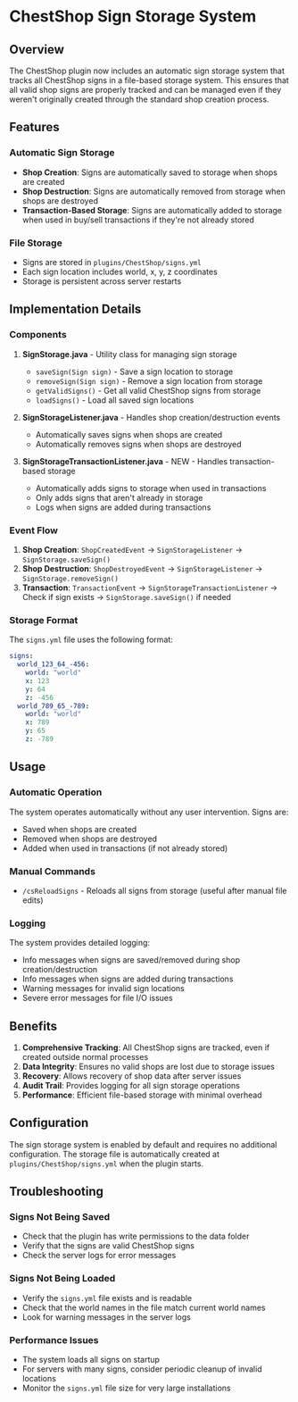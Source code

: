 # ChestShop Sign Storage System

## Overview

The ChestShop plugin now includes an automatic sign storage system that tracks all ChestShop signs in a file-based storage system. This ensures that all valid shop signs are properly tracked and can be managed even if they weren't originally created through the standard shop creation process.

## Features

### Automatic Sign Storage
- **Shop Creation**: Signs are automatically saved to storage when shops are created
- **Shop Destruction**: Signs are automatically removed from storage when shops are destroyed
- **Transaction-Based Storage**: Signs are automatically added to storage when used in buy/sell transactions if they're not already stored

### File Storage
- Signs are stored in `plugins/ChestShop/signs.yml`
- Each sign location includes world, x, y, z coordinates
- Storage is persistent across server restarts

## Implementation Details

### Components

1. **SignStorage.java** - Utility class for managing sign storage
   - `saveSign(Sign sign)` - Save a sign location to storage
   - `removeSign(Sign sign)` - Remove a sign location from storage
   - `getValidSigns()` - Get all valid ChestShop signs from storage
   - `loadSigns()` - Load all saved sign locations

2. **SignStorageListener.java** - Handles shop creation/destruction events
   - Automatically saves signs when shops are created
   - Automatically removes signs when shops are destroyed

3. **SignStorageTransactionListener.java** - NEW - Handles transaction-based storage
   - Automatically adds signs to storage when used in transactions
   - Only adds signs that aren't already in storage
   - Logs when signs are added during transactions

### Event Flow

1. **Shop Creation**: `ShopCreatedEvent` → `SignStorageListener` → `SignStorage.saveSign()`
2. **Shop Destruction**: `ShopDestroyedEvent` → `SignStorageListener` → `SignStorage.removeSign()`
3. **Transaction**: `TransactionEvent` → `SignStorageTransactionListener` → Check if sign exists → `SignStorage.saveSign()` if needed

### Storage Format

The `signs.yml` file uses the following format:

```yaml
signs:
  world_123_64_-456:
    world: "world"
    x: 123
    y: 64
    z: -456
  world_789_65_-789:
    world: "world"
    x: 789
    y: 65
    z: -789
```

## Usage

### Automatic Operation
The system operates automatically without any user intervention. Signs are:
- Saved when shops are created
- Removed when shops are destroyed
- Added when used in transactions (if not already stored)

### Manual Commands
- `/csReloadSigns` - Reloads all signs from storage (useful after manual file edits)

### Logging
The system provides detailed logging:
- Info messages when signs are saved/removed during shop creation/destruction
- Info messages when signs are added during transactions
- Warning messages for invalid sign locations
- Severe error messages for file I/O issues

## Benefits

1. **Comprehensive Tracking**: All ChestShop signs are tracked, even if created outside normal processes
2. **Data Integrity**: Ensures no valid shops are lost due to storage issues
3. **Recovery**: Allows recovery of shop data after server issues
4. **Audit Trail**: Provides logging for all sign storage operations
5. **Performance**: Efficient file-based storage with minimal overhead

## Configuration

The sign storage system is enabled by default and requires no additional configuration. The storage file is automatically created at `plugins/ChestShop/signs.yml` when the plugin starts.

## Troubleshooting

### Signs Not Being Saved
- Check that the plugin has write permissions to the data folder
- Verify that the signs are valid ChestShop signs
- Check the server logs for error messages

### Signs Not Being Loaded
- Verify the `signs.yml` file exists and is readable
- Check that the world names in the file match current world names
- Look for warning messages in the server logs

### Performance Issues
- The system loads all signs on startup
- For servers with many signs, consider periodic cleanup of invalid locations
- Monitor the `signs.yml` file size for very large installations 